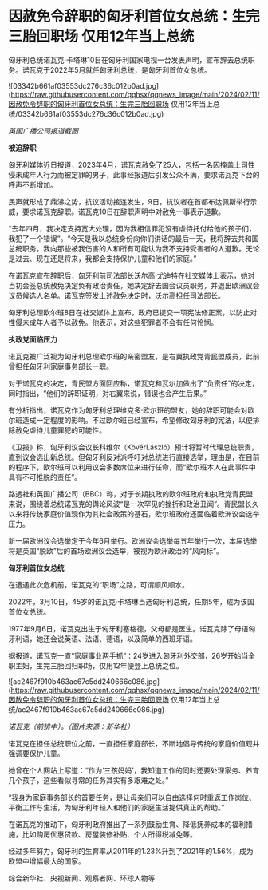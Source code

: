 # 因赦免令辞职的匈牙利首位女总统：生完三胎回职场 仅用12年当上总统

匈牙利总统诺瓦克·卡塔琳10日在匈牙利国家电视一台发表声明，宣布辞去总统职务。诺瓦克于2022年5月就任匈牙利总统，是匈牙利首位女总统。

![03342b661af03553dc276c36c012b0ad.jpg](https://raw.githubusercontent.com/qqhsx/qqnews_image/main/2024/02/11/因赦免令辞职的匈牙利首位女总统：生完三胎回职场 仅用12年当上总统/03342b661af03553dc276c36c012b0ad.jpg)

_英国广播公司报道截图_

**被迫辞职**

匈牙利媒体近日报道，2023年4月，诺瓦克赦免了25人，包括一名因掩盖上司性侵未成年人行为而被定罪的男子，此事经报道后引发公众不满，要求诺瓦克下台的呼声不断增加。

民声就形成了鼎沸之势，抗议活动接连发生，9日，抗议者在首都布达佩斯举行示威，要求诺瓦克辞职。诺瓦克10日在辞职声明中对赦免一事表示道歉。

“去年四月，我决定支持宽大处理，因为我相信罪犯没有虐待托付给他的孩子们，我犯了一个错误”。“今天是我以总统身份向你们讲话的最后一天，我将辞去共和国总统职务。我向那些被我伤害的人和所有可能认为我不支持受害者的人道歉。无论是过去、现在还是将来，我都会支持保护儿童和他们的家庭。”

在诺瓦克宣布辞职后，匈牙利前司法部长沃尔高·尤迪特在社交媒体上表示，她对当初会签总统赦免决定负有政治责任，她决定辞去国会议员职务，并退出欧洲议会议员候选人名单。诺瓦克签发上述赦免决定时，沃尔高担任司法部长。

匈牙利总理欧尔班8日在社交媒体上宣布，政府已提交一项宪法修正案，以防止对性侵未成年人者予以赦免。他表示，对这些犯罪者不会有任何怜悯。

**执政党面临压力**

诺瓦克被广泛视为匈牙利总理欧尔班的亲密盟友，是右翼执政党青民盟成员，此前曾担任匈牙利家庭事务部长一职。

对于诺瓦克的决定，青民盟方面回应称，诺瓦克和瓦尔加做出了“负责任”的决定，同时指出，“他们的辞职证明，对右翼来说，错误也会产生后果。”

有分析指出，诺瓦克作为匈牙利总理维克多·欧尔班的盟友，她的辞职可能会对欧尔班造成一定程度的影响。不过欧尔班已经宣布，希望修改匈牙利的宪法，以便排除赦免虐待儿童罪犯的可能性。

《卫报》称，匈牙利议会议长科维尔（KövérLászló）预计将暂时代理总统职责，直到议会选出新总统。但匈牙利反对派呼吁对总统进行直接选举，理由是，在目前的程序下，欧尔班可以利用议会多数席位来进行任命，而“欧尔班本人在此事件中具有不可推脱的责任”。

路透社和英国广播公司（BBC）称，对于长期执政的欧尔班政府和执政党青民盟来说，围绕着总统诺瓦克的舆论风波“是一次罕见的挫折和政治丑闻”。青民盟长久以来将传统家庭价值观作为其社会政策的基石，欧尔班政府还面临着欧洲议会选举压力。

新一届欧洲议会选举定于今年6月举行。欧洲议会选举每五年举行一次，本届选举将是英国“脱欧”后的首场欧洲议会选举，被视为欧洲政治的“风向标”。

**匈牙利首位女总统**

在遭遇此次危机前，诺瓦克的“职场”之路，可谓顺风顺水。

2022年，3月10日，45岁的诺瓦克·卡塔琳当选匈牙利总统，任期5年，成为该国首位女总统。

1977年9月6日，诺瓦克出生于匈牙利塞格德，父母都是医生。诺瓦克除了母语匈牙利语，她还会说英语、法语、德语，以及简单的西班牙语。

据报道，诺瓦克一直“家庭事业两手抓”：24岁进入匈牙利外交部，26岁开始当全职主妇，生完三胎回归职场，仅用12年便登上总统之位。

![ac2467f910b463ac67c5dd240666c086.jpg](https://raw.githubusercontent.com/qqhsx/qqnews_image/main/2024/02/11/因赦免令辞职的匈牙利首位女总统：生完三胎回职场 仅用12年当上总统/ac2467f910b463ac67c5dd240666c086.jpg)

_诺瓦克（前排中）。（图片来源：新华社）_

诺瓦克在担任总统职位之前，一直担任家庭部长，不断地倡导传统的家庭价值观并强调要保护儿童。

她曾在个人网站上写道：“作为‘三孩妈妈’，我知道工作的同时还要处理家务、养育几个孩子，这些看似寻常的任务其实有多艰难之处。”

“我身为家庭事务部长的首要任务，是让母亲们可以自由选择何时重返工作岗位、平衡工作与生活，为匈牙利年轻人和他们的家庭生活提供真正的帮助。”

在诺瓦克的推动下，匈牙利政府推出了一系列鼓励生育、降低抚养成本的福利措施，比如购房优惠贷款、房屋装修补贴、个人所得税减免等。

经过多年努力，匈牙利的生育率从2011年的1.23%升到了2021年的1.56%，成为欧盟中增幅最大的国家。

综合新华社、央视新闻、观察者网、环球人物等

